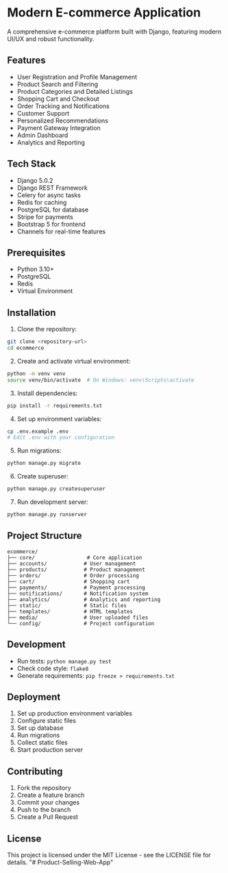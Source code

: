 # Modern E-commerce Application

A comprehensive e-commerce platform built with Django, featuring modern UI/UX and robust functionality.

## Features

- User Registration and Profile Management
- Product Search and Filtering
- Product Categories and Detailed Listings
- Shopping Cart and Checkout
- Order Tracking and Notifications
- Customer Support
- Personalized Recommendations
- Payment Gateway Integration
- Admin Dashboard
- Analytics and Reporting

## Tech Stack

- Django 5.0.2
- Django REST Framework
- Celery for async tasks
- Redis for caching
- PostgreSQL for database
- Stripe for payments
- Bootstrap 5 for frontend
- Channels for real-time features

## Prerequisites

- Python 3.10+
- PostgreSQL
- Redis
- Virtual Environment

## Installation

1. Clone the repository:
```bash
git clone <repository-url>
cd ecommerce
```

2. Create and activate virtual environment:
```bash
python -m venv venv
source venv/bin/activate  # On Windows: venv\Scripts\activate
```

3. Install dependencies:
```bash
pip install -r requirements.txt
```

4. Set up environment variables:
```bash
cp .env.example .env
# Edit .env with your configuration
```

5. Run migrations:
```bash
python manage.py migrate
```

6. Create superuser:
```bash
python manage.py createsuperuser
```

7. Run development server:
```bash
python manage.py runserver
```

## Project Structure

```
ecommerce/
├── core/                 # Core application
├── accounts/            # User management
├── products/            # Product management
├── orders/              # Order processing
├── cart/                # Shopping cart
├── payments/            # Payment processing
├── notifications/       # Notification system
├── analytics/           # Analytics and reporting
├── static/              # Static files
├── templates/           # HTML templates
├── media/               # User uploaded files
└── config/              # Project configuration
```

## Development

- Run tests: `python manage.py test`
- Check code style: `flake8`
- Generate requirements: `pip freeze > requirements.txt`

## Deployment

1. Set up production environment variables
2. Configure static files
3. Set up database
4. Run migrations
5. Collect static files
6. Start production server

## Contributing

1. Fork the repository
2. Create a feature branch
3. Commit your changes
4. Push to the branch
5. Create a Pull Request

## License

This project is licensed under the MIT License - see the LICENSE file for details. "# Product-Selling-Web-App" 
